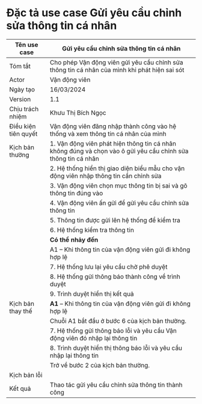 # Đặc tả use case Gửi yêu cầu chỉnh sửa thông tin cá nhân

| Tên use case | Gửi yêu cầu chỉnh sửa thông tin cá nhân |
| --- | ----- |
| Tóm tắt | Cho phép Vận động viên gửi yêu cầu chỉnh sửa thông tin cá nhân của mình khi phát hiện sai sót |
| Actor | Vận động viên |
| Ngày tạo | 16/03/2024 |
| Version | 1.1 |
| Chịu trách nhiệm | Khưu Thị Bích Ngọc |
| Điều kiện tiên quyết | Vận động viên đăng nhập thành công vào hệ thống và xem thông tin cá nhân của mình|   
| Kịch bản thường | 1. Vận động viên phát hiện thông tin cá nhân không đúng và chọn vào ô gửi yêu cầu chỉnh sửa thông tin cá nhân|
| | 2. Hệ thống hiển thị giao diện biểu mẫu cho vận động viên nhập thông tin cần chỉnh sửa  | 
| | 3. Vận động viên chọn mục thông tin bị sai và gõ thông tin đúng vào  | 
| | 4.	Vận động viên ấn gửi để gửi yêu cầu chỉnh sửa thông tin | 
| | 5.	Thông tin được gửi lên hệ thống để kiểm tra | 
| | 6.	Hệ thống kiểm tra thông tin | 
| | **Có thể nhảy đến** | 
| | A1 – Khi thông tin của vận động viên gửi đi không hợp lệ | 
| | 7. Hệ thống lưu lại yêu cầu chờ phê duyệt | 
| | 8. Hệ thống gửi thông báo thành công về trình duyệt|
| | 9. Trình duyệt hiển thị kết quả | 
|Kịch bản thay thế|  **A1** – Khi thông tin của vận động viên gửi đi không hợp lệ|
| | Chuỗi A1 bắt đầu ở bước 6 của kịch bản thường. |
| | 7. Hệ thống gửi thông báo lỗi và yêu cầu Vận động viên đó nhập lại thông tin |
| | 8. Trình duyệt hiển thị thông báo lỗi và yêu cầu nhập lại thông tin |
| | Trở về bước 2 của kịch bản thường. |
| Kịch bản lỗi | |
| Kết quả | Thao tác gửi yêu cầu chỉnh sửa thông tin thành công |
